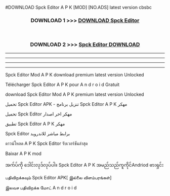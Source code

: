#DOWNLOAD Spck Editor  A P K [MOD] [NO.ADS] latest version cbsbc



<div align="center">

<h3>DOWNLOAD 1 >>> <a href="https://teeasianyam.web.app?sq=Spck Editor ">DOWNLOAD Spck Editor  </a></h3><br>

<h3>DOWNLOAD 2 >>> <a href="https://teeasianyam.web.app?sq=Spck Editor  ">Spck Editor   DOWNLOAD </a></h3>

</div>


----------------------------------------------------------

----------------------------------------------------------

----------------------------------------------------------

----------------------------------------------------------


Spck Editor   Mod A P K download premium latest version Unlocked

Télécharger Spck Editor   A P K pour A n d r o i d Gratuit

download Spck Editor   Mod A P K premium latest version Unlocked

تحميل Spck Editor   APK - تنزيل برنامج Spck Editor   A P K مهكر

تحميل Spck Editor   مهكر اخر اصدار

تطبيق Spck Editor   A P K مهكر

Spck Editor   برابط مباشر للاندرويد

ดาวน์โหลด A P K Spck Editor   รับเวอร์ชันล่าสุด

Baixar A P K mod

အက်ပ်ကို ဒေါင်းလုဒ်လုပ်ပါ။ Spck Editor   A P K အမည်သည်ကူကိုင်Andriod ဗားရှင်း

பதிவிறக்கவும் Spck Editor   APK[ இல்லை விளம்பரங்கள்] 
 
இலவச பதிவிறக்க மோட் A n d r o i d



